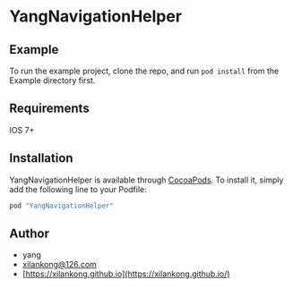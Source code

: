 # YangNavigationHelper



## Example

To run the example project, clone the repo, and run `pod install` from the Example directory first.

## Requirements

IOS 7+

## Installation

YangNavigationHelper is available through [CocoaPods](http://cocoapods.org). To install
it, simply add the following line to your Podfile:

```ruby
pod "YangNavigationHelper"
```

## Author



- yang
- [xilankong@126.com](mailto:xilankong@126.com)
- [https://xilankong.github.io](https://xilankong.github.io/)

